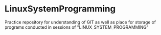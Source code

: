 # LinuxSystemProgramming
Practice repository for understanding of GIT as well as place for storage of programs conducted in sessions of "LINUX_SYSTEM_PROGRAMMING"
